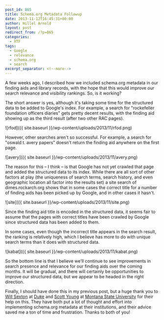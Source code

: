 ```yaml
---
post_id: 865
title: Schema.org Metadata Followup
date: 2013-11-12T16:45:31+00:00
author: Hillel Arnold
layout: post
redirect_from: /?p=865
categories:
  - XTF
tags:
  - Google
  - relevance
  - schema.org
  - search
excerpt_separator: <!--more-->
---
```


A few weeks ago, I described how we included schema.org metadata in our finding aids and library records, with the hope that this would improve our search relevance and visibility rankings. So, is it working?<!--more-->

The short answer is yes, although it's taking some time for the structured data to be added to Google's index. For example, a search for "rockefeller foundation officers diaries" gets pretty decent results, with the finding aid showing up as the third result (after two other RAC pages).

![rfod]({{ site.baseurl }}/wp-content/uploads/2013/11/rfod.png)

However, other searches aren't so successful. For example, a search for "oswald t. avery papers" doesn't return the finding aid anywhere on the first page.

![avery]({{ site.baseurl }}/wp-content/uploads/2013/11/avery.png)

The reason for this – I think – is that Google has not yet crawled that page and added the structured data to its index. While there are all sort of other factors at play (the uniqueness of search terms, search history, and even geographic location all factor into the results set) a site search of dimes.rockarch.org shows that in some cases the correct title for a number of finding aids has been picked up by Google, and in other cases it hasn't.

![site]({{ site.baseurl }}/wp-content/uploads/2013/11/site.png)

Since the finding aid title is encoded in the structured data, it seems fair to assume that the pages with correct titles have been crawled by Google since structured data has been added to them.

In some cases, even though the incorrect title appears in the search result, the ranking is relatively high, which I believe has more to do with unique search terms than it does with structured data.

![kabat]({{ site.baseurl }}/wp-content/uploads/2013/11/kabat.png)

So the bottom line is that I believe we'll continue to see improvements in search presence and relevance for our finding aids over the coming months. It will be gradual, and there will certainly be opportunities to improve our structured data, but we appear to be headed in the right direction.

Finally, I should have done this in my previous post, but a huge thank you to [Will Sexton](https://twitter.com/willsexton) at [Duke](http://duke.edu/) and [Scott Young](http://hellolibrarian.com/) at [Montana State University](http://www.montana.edu/) for their help on this. They have both put a lot of thought and effort into implementing schema.org metadata at their institutions, and their advice saved me a ton of time and frustration. Thanks to both of you!
